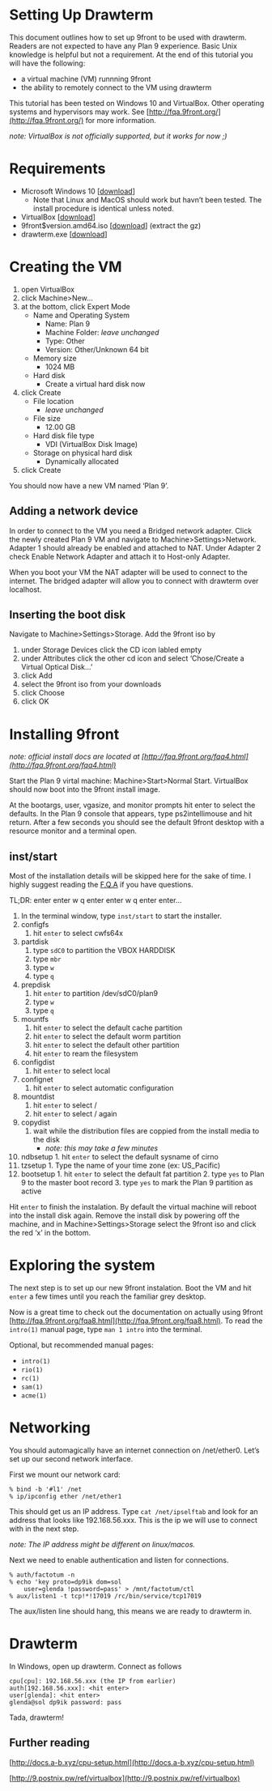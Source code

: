 Setting Up Drawterm
===================

This document outlines how to set up 9front to be used with drawterm. Readers are not expected to have any Plan 9 experience. Basic Unix knowledge is helpful but not a requirement. At the end of this tutorial you will have the following:

*   a virtual machine (VM) runnning 9front
*   the ability to remotely connect to the VM using drawterm

This tutorial has been tested on Windows 10 and VirtualBox. Other operating systems and hypervisors may work. See [http://fqa.9front.org/](http://fqa.9front.org/) for more information.

_note: VirtualBox is not officially supported, but it works for now ;)_

Requirements
============

*   Microsoft Windows 10 \[[download](https://www.microsoft.com/en-us/software-download/windows10)\]
    *   Note that Linux and MacOS should work but havn’t been tested. The install procedure is identical unless noted.
*   VirtualBox \[[download](https://www.virtualbox.org/wiki/Downloads)\]
*   9front$version.amd64.iso \[[download](http://9front.org/iso/)\] (extract the gz)
*   drawterm.exe \[[download](http://drawterm.9front.org/)\]

Creating the VM
===============

1.  open VirtualBox
2.  click Machine>New…
3.  at the bottom, click Expert Mode
    *   Name and Operating System
        *   Name: Plan 9
        *   Machine Folder: _leave unchanged_
        *   Type: Other
        *   Version: Other/Unknown 64 bit
    *   Memory size
        *   1024 MB
    *   Hard disk
        *   Create a virtual hard disk now
4.  click Create
    *   File location
        *   _leave unchanged_
    *   File size
        *   12.00 GB
    *   Hard disk file type
        *   VDI (VirtualBox Disk Image)
    *   Storage on physical hard disk
        *   Dynamically allocated
5.  click Create

You should now have a new VM named ‘Plan 9’.

Adding a network device
-----------------------

In order to connect to the VM you need a Bridged network adapter. Click the newly created Plan 9 VM and navigate to Machine>Settings>Network. Adapter 1 should already be enabled and attached to NAT. Under Adapter 2 check Enable Network Adapter and attach it to Host-only Adapter.

When you boot your VM the NAT adapter will be used to connect to the internet. The bridged adapter will allow you to connect with drawterm over localhost.

Inserting the boot disk
-----------------------

Navigate to Machine>Settings>Storage. Add the 9front iso by

1.  under Storage Devices click the CD icon labled empty
2.  under Attributes click the other cd icon and select ‘Chose/Create a Virtual Optical Disk…’
3.  click Add
4.  select the 9front iso from your downloads
5.  click Choose
6.  click OK

Installing 9front
=================

_note: official install docs are located at [http://fqa.9front.org/fqa4.html](http://fqa.9front.org/fqa4.html)_

Start the Plan 9 virtal machine: Machine>Start>Normal Start. VirtualBox should now boot into the 9front install image.

At the bootargs, user, vgasize, and monitor prompts hit enter to select the defaults. In the Plan 9 console that appears, type ps2intellimouse and hit return. After a few seconds you should see the default 9front desktop with a resource monitor and a terminal open.

inst/start
----------

Most of the installation details will be skipped here for the sake of time. I highly suggest reading the [F.Q.A](http://fqa.9front.org/fqa4.html) if you have questions.

TL;DR: enter enter w q enter enter w q enter enter…

1.  In the terminal window, type `inst/start` to start the installer.
2.  configfs
    1.  hit `enter` to select cwfs64x
3.  partdisk
    1.  type `sdC0` to partition the VBOX HARDDISK
    2.  type `mbr`
    3.  type `w`
    4.  type `q`
4.  prepdisk
    1.  hit `enter` to partition /dev/sdC0/plan9
    2.  type `w`
    3.  type `q`
5.  mountfs
    1.  hit `enter` to select the default cache partition
    2.  hit `enter` to select the default worm partition
    3.  hit `enter` to select the default other partition
    4.  hit `enter` to ream the filesystem
6.  configdist
    1.  hit `enter` to select local
7.  confignet
    1.  hit `enter` to select automatic configuration
8.  mountdist
    1.  hit `enter` to select /
    2.  hit `enter` to select / again
9.  copydist
    1.  wait while the distribution files are coppied from the install media to the disk
        *   _note: this may take a few minutes_
10.  ndbsetup
    1.  hit `enter` to select the default sysname of cirno
11.  tzsetup
    1.  Type the name of your time zone (ex: US\_Pacific)
12.  bootsetup
    1.  hit `enter` to select the default fat partition
    2.  type `yes` to Plan 9 to the master boot record
    3.  type `yes` to mark the Plan 9 partition as active

Hit `enter` to finish the instalation. By default the virtual machine will reboot into the install disk again. Remove the install disk by powering off the machine, and in Machine>Settings>Storage select the 9front iso and click the red ‘x’ in the bottom.

Exploring the system
====================

The next step is to set up our new 9front instalation. Boot the VM and hit `enter` a few times until you reach the familiar grey desktop.

Now is a great time to check out the documentation on actually using 9front [http://fqa.9front.org/fqa8.html](http://fqa.9front.org/fqa8.html). To read the `intro(1)` manual page, type `man 1 intro` into the terminal.

Optional, but recommended manual pages:

*   `intro(1)`
*   `rio(1)`
*   `rc(1)`
*   `sam(1)`
*   `acme(1)`

Networking
==========

You should automagically have an internet connection on /net/ether0. Let’s set up our second network interface.

First we mount our network card:

    % bind -b '#l1' /net
    % ip/ipconfig ether /net/ether1
    

This should get us an IP address. Type `cat /net/ipselftab` and look for an address that looks like 192.168.56.xxx. This is the ip we will use to connect with in the next step.

_note: The IP address might be different on linux/macos._

Next we need to enable authentication and listen for connections.

    % auth/factotum -n
    % echo 'key proto=dp9ik dom=sol
        user=glenda !password=pass' > /mnt/factotum/ctl
    % aux/listen1 -t tcp!*!17019 /rc/bin/service/tcp17019
    

The aux/listen line should hang, this means we are ready to drawterm in.

Drawterm
========

In Windows, open up drawterm. Connect as follows

    cpu[cpu]: 192.168.56.xxx (the IP from earlier)
    auth[192.168.56.xxx]: <hit enter>
    user[glenda]: <hit enter>
    glenda@sol dp9ik password: pass
    

Tada, drawterm!

Further reading
---------------

[http://docs.a-b.xyz/cpu-setup.html](http://docs.a-b.xyz/cpu-setup.html)

[http://9.postnix.pw/ref/virtualbox](http://9.postnix.pw/ref/virtualbox)